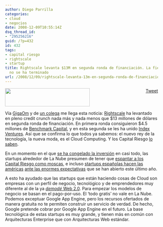 ```yaml
---
author: Diego Parrilla
categories:
- cloud
- negocios
date: 2008-12-09T10:55:14Z
dsq_thread_id:
- "295256216"
guid: /?p=432
id: 432
tags:
- capital riesgo
- rightscale
- startup
title: Rightscale levanta $13M en segunda ronda de financiación. La fiesta en La Nube
  no se ha terminado
url: /2008/12/09/rightscale-levanta-13m-en-segunda-ronda-de-financiacion-la-fiesta-en-la-nube-no-se-ha-terminado/
---
```


<div style="float: right; margin-left: 10px;">
  <a href="https://twitter.com/share" class="twitter-share-button" data-via="nubeblog" data-hashtags="capital+riesgo,rightscale,startup" data-count="vertical" data-url="/2008/12/09/rightscale-levanta-13m-en-segunda-ronda-de-financiacion-la-fiesta-en-la-nube-no-se-ha-terminado/">Tweet</a>
</div>

[<img class="aligncenter size-full wp-image-433" title="rightscale-logo" src="/wp-content/uploads/rightscale-logo.png" alt="" width="279" height="60" />](/wp-content/uploads/rightscale-logo.png)

Vía [GigaOm](http://gigaom.com/2008/12/08/rightscale-gets-13m-to-manage-the-cloud/) y de [un colega](http://yotambienescribo.com/) me llega esta noticia: [Rightscale](http://www.rightscale.com/) ha levantado en pleno credit crunch nada más y nada menos que $13 millones de dólares en segunda ronda de financiación. En primera ronda consiguieron $4.5 millones de [Benchmark Capital](http://www.benchmark.com/), y en esta segunda se les ha unido [Index Ventures](http://indexventures.com/). Así que se confirma lo que todos ya sabemos: el nuevo rey de la tecnología, la nueva moda, es el Cloud Computing. Y los Capital Riesgo [lo saben](http://gigaom.com/2008/07/25/vcs-have-their-heads-in-the-clouds/).

En un momento en el que [se ha congelado la inversión](/2008/10/13/sequoia-capital-se-acabo-la-fiesta/) en casi todo, las startups alrededor de La Nube presumen de tener que [espantar a los Capital Riesgo como moscas](/2008/10/08/el-cto-de-enomaly-es-el-terror-de-los-capital-riesgo/), e incluso [startups españolas hacen las américas](http://abiquo.com) [ante las enormes expectativas](http://externalidades.net/2008/11/21/es-triste-de-vender-pero-mas-triste-es-de-robar-clientes/) que se han abierto este último año.

A esto ha ayudado que las startups que están haciendo cosas de Cloud son empresas con un perfil de negocio, tecnológico y de emprendedores muy diferente al de la ya [_demodé_ Web 2.0](http://www.deugarte.com/google-deja-las-esquinas-redondeadas). Para empezar los modelos de negocio se basan en el pago-por-uso. El &#8216;todo gratis&#8217; no vale en La Nube. Podemos exceptuar Google App Engine, pero los recursos ofertados de manera gratuita no te permiten construir un servicio de verdad. De hecho, Google pretende cobrar por Google App Engine en el futuro. La base tecnológica de estas startups es muy grande, y tienen más en común con Arquitecturas Enterprise que con Arquitecturas Web estándar.
